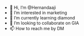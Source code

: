 - 👋 Hi, I’m @Hernandaaji
- 👀 I’m interested in marketing 
- 🌱 I’m currently learning diamond
- 💞️ I’m looking to collaborate on GIA
- 📫 How to reach me by DM

<!---
Hernandaaji/Hernandaaji is a ✨ special ✨ repository because its `README.md` (this file) appears on your GitHub profile.
You can click the Preview link to take a look at your changes.
--->
